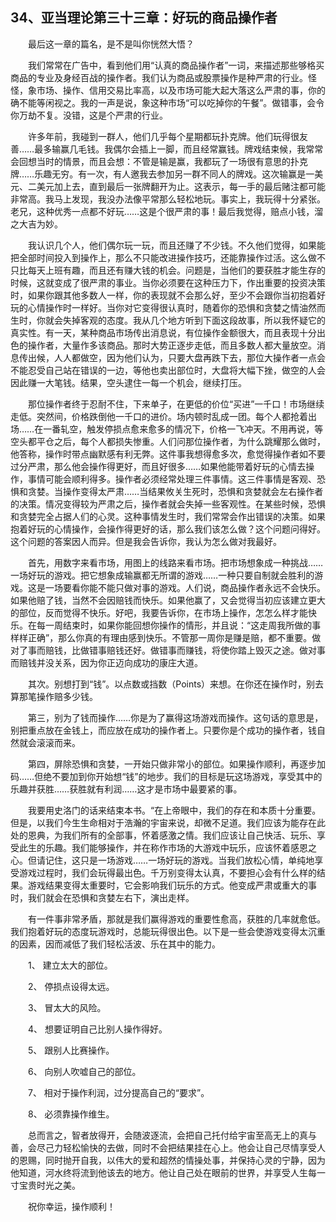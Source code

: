 ## 34、亚当理论第三十三章：好玩的商品操作者

　　最后这一章的篇名，是不是叫你恍然大悟？

　　我们常常在广告中，看到他们用“认真的商品操作者”一词，来描述那些够格买商品的专业及身经百战的操作者。我们认为商品或股票操作是种严肃的行业。怪怪，象市场、操作、信用交易比率高，以及市场可能大起大落这么严肃的事，你的确不能等闲视之。我的一声是说，象这种市场“可以吃掉你的午餐”。做错事，会令你万劫不复。没错，这是个严肃的行业。

　　许多年前，我碰到一群人，他们几乎每个星期都玩扑克牌。他们玩得很友善……最多输赢几毛钱。我偶尔会插上一脚，而且经常赢钱。牌戏结束候，我常常会回想当时的情景，而且会想：不管是输是赢，我都玩了一场很有意思的扑克牌……乐趣无穷。有一次，有人邀我去参加另一群不同人的牌戏。这次输赢是一美元、二美元加上去，直到最后一张牌翻开为止。这表示，每一手的最后赌注都可能非常高。我马上发现，我没办法像平常那么轻松地玩。事实上，我玩得十分紧张。老兄，这种优秀一点都不好玩……这是个很严肃的事！最后我觉得，赔点小钱，溜之大吉为妙。

　　我认识几个人，他们偶尔玩一玩，而且还赚了不少钱。不久他们觉得，如果能把全部时间投入到操作上，那么不只能改进操作技巧，还能靠操作过活。这么做不只比每天上班有趣，而且还有赚大钱的机会。问题是，当他们的要获胜才能生存的时候，这就变成了很严肃的事业。当你必须要在这种压力下，作出重要的投资决策时，如果你跟其他多数人一样，你的表现就不会那么好，至少不会跟你当初抱着好玩的心情操作时一样好。当你对它变得很认真时，随着你的恐惧和贪婪之情油然而生时，你就会失掉客观的态度。我从几个地方听到下面这段故事，所以我怀疑它的真实性。有一天，某种商品市场传出消息说，有位操作金额很大，而且表现十分出色的操作者，大量作多该商品。那时大势正逐步走低，而且多数人都大量放空。消息传出候，人人都做空，因为他们认为，只要大盘再跌下去，那位大操作者一点会不能忍受自己站在错误的一边，等他也卖出部位时，大盘将大幅下挫，做空的人会因此赚一大笔钱。结果，空头逮住一每一个机会，继续打压。

　　那位操作者终于忍耐不住，下来单子，在更低的价位“买进”一千口！市场继续走低。突然间，价格跌倒他一千口的进价。场内顿时乱成一团。每个人都抢着出场……在一番轧空，触发停损点愈来愈多的情况下，价格一飞冲天。不用再说，等空头都平仓之后，每个人都损失惨重。人们问那位操作者，为什么跳耀那么做时，他答称，操作时带点幽默感有利无弊。这件事我想得愈多次，愈觉得操作者如不要过分严肃，那么他会操作得更好，而且好很多……如果他能带着好玩的心情去操作，事情可能会顺利得多。操作者必须经常处理三件事情。这三件事情是客观、恐惧和贪婪。当操作变得太严肃……当结果攸关生死时，恐惧和贪婪就会左右操作者的决策。情况变得较为严肃之后，操作者就会失掉一些客观性。在某些时候，恐惧和贪婪完全占据人们的心灵。这种事情发生时，我们常常会作出错误的决策。如果抱着好玩的心情操作，会操作得更好的话，那么我们该怎么做？这个问题问得好。这个问题的答案因人而异。但是我会告诉你，我认为怎么做对我最好。

　　首先，用数字来看市场，用图上的线路来看市场。把市场想象成一种挑战……一场好玩的游戏。把它想象成输赢都无所谓的游戏……一种只要自制就会胜利的游戏。这是一场要看你能不能只做对事的游戏。人们说，商品操作者永远不会快乐。如果他赔了钱，当然不会因赔钱而快乐。如果他赢了，又会觉得当初应该建立更大的部位，反而觉得不快乐。好吧，我要告诉你，在市场上操作，怎怎么样才能快乐。在每一周结束时，如果你能回想你操作的情形，并且说：“这走周我所做的事样样正确”，那么你真的有理由感到快乐。不管那一周你是赚是赔，都不重要。做对了事而赔钱，比做错事赔钱还好。做错事而赚钱，将使你踏上毁灭之途。做对事而赔钱并没关系，因为你正迈向成功的康庄大道。

　　其次。别想打到“钱”。以点数或挡数（Points）来想。在你还在操作时，别去算那笔操作赔多少钱。

　　第三，别为了钱而操作……你是为了赢得这场游戏而操作。这句话的意思是，别把重点放在金钱上，而应放在成功的操作者上。只要你是个成功的操作者，钱自然就会滚滚而来。

　　第四，屏除恐惧和贪婪，一开始只做非常小的部位。如果操作顺利，再逐步加码……但绝不要加到你开始想“钱”的地步。我们的目标是玩这场游戏，享受其中的乐趣并获胜……获胜就有利润……这才是市场中最要紧的事。

　　我要用史洛门的话来结束本书。“在上帝眼中，我们的存在和本质十分重要。但是，以我们今生生命相对于浩瀚的宇宙来说，却微不足道。我们应该为能存在此处的恩典，为我们所有的全部事，怀着感激之情。我们应该让自己快活、玩乐、享受此生的乐趣。我们能够操作，并在称作市场的大游戏中玩乐，应该怀着感恩之心。但请记住，这只是一场游戏……一场好玩的游戏。当我们放松心情，单纯地享受游戏过程时，我们会玩得最出色。千万别变得太认真，不要担心会有什么样的结果。游戏结果变得太重要时，它会影响我们玩乐的方式。他变成严肃或重大的事时，我们就会在恐惧和贪婪左右下，演出走样。

　　有一件事非常矛盾，那就是我们赢得游戏的重要性愈高，获胜的几率就愈低。我们抱着好玩的态度玩游戏时，总能玩得很出色。以下是一些会使游戏变得太沉重的因素，因而减低了我们轻松活波、乐在其中的能力。

　　1、 建立太大的部位。

　　2、 停损点设得太远。

　　3、 冒太大的风险。

　　4、 想要证明自己比别人操作得好。

　　5、 跟别人比赛操作。

　　6、 向别人吹嘘自己的部位。

　　7、 相对于操作利润，过分提高自己的“要求”。

　　8、 必须靠操作维生。

　　总而言之，智者放得开，会随波逐流，会把自己托付给宇宙至高无上的真与善，会尽己力轻松愉快的去做，同时不会把结果挂在心上。他会让自己尽情享受人的恩赐，同时抛开自我，以伟大的爱和超然的情操处事，并保持心灵的宁静，因为他知道，河水终将流到他该去的地方。他让自己处在眼前的世界，并享受人生每一寸宝贵时光之美。

　　祝你幸运，操作顺利！
